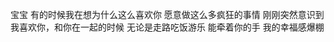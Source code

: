 宝宝
有的时候我在想为什么这么喜欢你
愿意做这么多疯狂的事情
刚刚突然意识到
我喜欢你，和你在一起的时候
无论是走路吃饭游乐
能牵着你的手
我的幸福感爆棚
<!--stackedit_data:
eyJoaXN0b3J5IjpbLTEwMDQxNjY2NDRdfQ==
-->